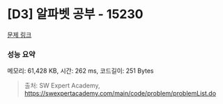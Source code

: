 # [D3] 알파벳 공부 - 15230 

[문제 링크](https://swexpertacademy.com/main/code/problem/problemDetail.do?contestProbId=AYLnMQT6vPADFATf) 

### 성능 요약

메모리: 61,428 KB, 시간: 262 ms, 코드길이: 251 Bytes



> 출처: SW Expert Academy, https://swexpertacademy.com/main/code/problem/problemList.do